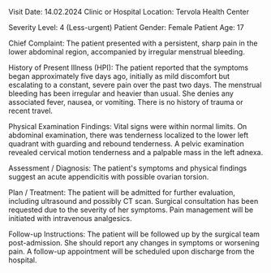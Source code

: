 Visit Date: 14.02.2024
Clinic or Hospital Location: Tervola Health Center

Severity Level: 4 (Less-urgent)
Patient Gender: Female
Patient Age: 17

Chief Complaint:
The patient presented with a persistent, sharp pain in the lower abdominal region, accompanied by irregular menstrual bleeding.

History of Present Illness (HPI):
The patient reported that the symptoms began approximately five days ago, initially as mild discomfort but escalating to a constant, severe pain over the past two days. The menstrual bleeding has been irregular and heavier than usual. She denies any associated fever, nausea, or vomiting. There is no history of trauma or recent travel.

Physical Examination Findings:
Vital signs were within normal limits. On abdominal examination, there was tenderness localized to the lower left quadrant with guarding and rebound tenderness. A pelvic examination revealed cervical motion tenderness and a palpable mass in the left adnexa.

Assessment / Diagnosis:
The patient's symptoms and physical findings suggest an acute appendicitis with possible ovarian torsion.

Plan / Treatment:
The patient will be admitted for further evaluation, including ultrasound and possibly CT scan. Surgical consultation has been requested due to the severity of her symptoms. Pain management will be initiated with intravenous analgesics.

Follow-up Instructions:
The patient will be followed up by the surgical team post-admission. She should report any changes in symptoms or worsening pain. A follow-up appointment will be scheduled upon discharge from the hospital.